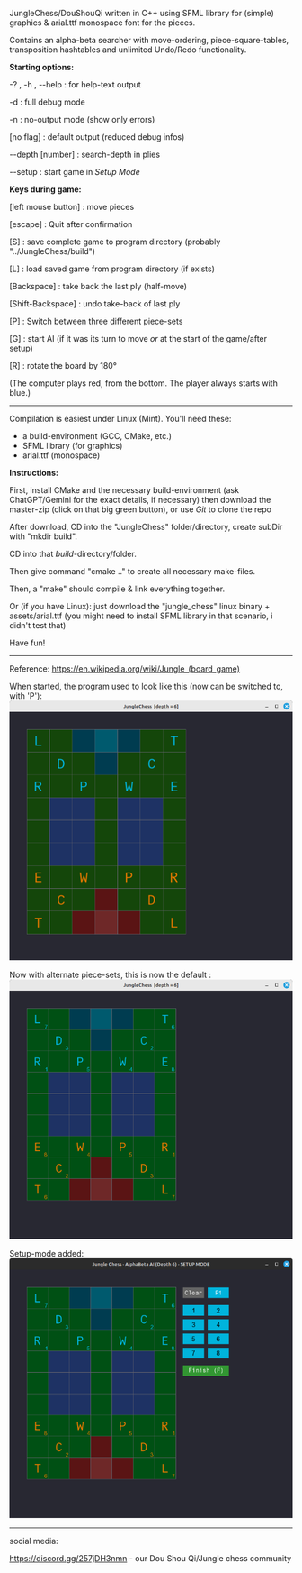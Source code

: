 
JungleChess/DouShouQi written in C++ using SFML library for (simple) graphics & arial.ttf monospace font for the pieces.

Contains an alpha-beta searcher with move-ordering, piece-square-tables, transposition hashtables and unlimited Undo/Redo functionality.


**Starting options:**

-? , -h , --help : for help-text output

-d : full debug mode

-n : no-output mode (show only errors)

[no flag] : default output (reduced debug infos)

--depth [number] : search-depth in plies

--setup : start game in *Setup Mode*


**Keys during game:**

[left mouse button] : move pieces

[escape] : Quit after confirmation

[S] : save complete game to program directory (probably "../JungleChess/build")

[L] : load saved game from program directory (if exists)

[Backspace] : take back the last ply (half-move)

[Shift-Backspace] : undo take-back of last ply

[P] : Switch between three different piece-sets

[G] : start AI  (if it was its turn to move *or* at the start of the game/after setup)

[R] : rotate the board by 180°


(The computer plays red, from the bottom. The player always starts with blue.)


----


Compilation is easiest under Linux (Mint). You'll need these:
- a build-environment (GCC, CMake, etc.)
- SFML library (for graphics)
- arial.ttf (monospace)


**Instructions:**

First, install CMake and the necessary build-environment (ask ChatGPT/Gemini for the exact details, if necessary)
then download the master-zip (click on that big green button), or use *Git* to clone the repo

After download, CD into the "JungleChess" folder/directory, create subDir with "mkdir build".

CD into that *build*-directory/folder.

Then give command "cmake .." to create all necessary make-files.

Then, a "make" should compile & link everything together.

Or (if you have Linux): just download the "jungle_chess" linux binary + assets/arial.ttf  (you might need to install SFML library in that scenario, i didn't test that)

Have fun!

-----

Reference:
https://en.wikipedia.org/wiki/Jungle_(board_game)

When started, the program used to look like this (now can be switched to, with 'P'):
![Jungle board](https://github.com/JSettler/JungleChess/blob/master/jungle_chess.png)

Now with alternate piece-sets, this is now the default :
![Jungle board](https://github.com/JSettler/JungleChess/blob/master/jungle-chess.png)

Setup-mode added:
![Jungle board](https://github.com/JSettler/JungleChess/blob/master/jungle_setup-mode.png)

-----

social media:

https://discord.gg/257jDH3nmn  - our Dou Shou Qi/Jungle chess community


